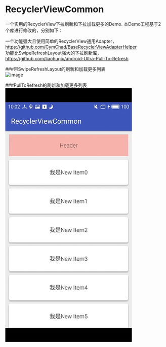 # RecyclerViewCommon
一个实用的RecyclerView下拉刷新和下拉加载更多的Demo. 本Demo工程基于2个库进行修改的，分别如下：

一个功能强大且使用简单的RecyclerView通用Adapter，https://github.com/CymChad/BaseRecyclerViewAdapterHelper  
功能比SwipeRefreshLayout强大的下拉刷新库，https://github.com/liaohuqiu/android-Ultra-Pull-To-Refresh

###带SwipeRefreshLayout的刷新和加载更多列表  
![image](https://github.com/pengliangAndroid/RecyclerViewCommon/blob/master/iamge/demo1.gif)

###PullToRefresh的刷新和加载更多列表  
![image](https://github.com/pengliangAndroid/RecyclerViewCommon/blob/master/image/demo2.gif)

